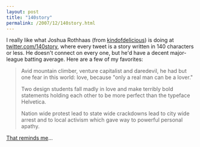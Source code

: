 ```yaml
---
layout: post
title: "140story"
permalink: /2007/12/140story.html
---
```


<p>I really like what Joshua Rothhaas (from <a href="http://kindofdelicious.blogspot.com/">kindofdelicious</a>) is doing at <a href="http://twitter.com/140story">twitter.com/140story</a>, where every tweet is a story written in 140 characters or less. He doesn't connect on every one, but he'd have a decent major-league batting average. Here are a few of my favorites:</p>

<blockquote><p>Avid mountain climber, venture capitalist and daredevil, he had but one fear in this world: love, because &quot;only a real man can be a lover.&quot;</p>

<p>Two design students fall madly in love and make terribly bold statements holding each other to be more perfect than the typeface Helvetica.<span class="entry-title entry-content"><br /></span></p>

<p>Nation wide protest lead to
state wide crackdowns lead to city wide arrest and to local activism
which gave way to powerful personal apathy.</p></blockquote>

<p><a href="http://www.google.com/search?hl=en&amp;client=firefox-a&amp;rls=org.mozilla%3Aen-US%3Aofficial&amp;hs=zbz&amp;q=99+secrets+carl+steadman&amp;btnG=Search">That reminds me</a>...</p>


